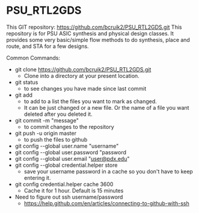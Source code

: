 # PSU_RTL2GDS 

This GIT repository:  https://github.com/bcruik2/PSU_RTL2GDS.git
This repository is for PSU ASIC synthesis and physical design classes.  It provides some very basic/simple flow methods to do synthesis, place and route, and STA for a few designs.

Common Commands:
- git clone https://github.com/bcruik2/PSU_RTL2GDS.git
  - Clone into a directory at your present location.
- git status
  - to see changes you have made since last commit
- git add
  - to add to a list the files you want to mark as changed.
  - It can be just changed or a new file.  Or the name of a file you want deleted after you deleted it.
- git commit -m "message"
  - to commit changes to the repository
- git push -u origin master
  - to push the files to github
- git config --global user.name "username"
- git config --global user.password "password
- git config --global user.email "user@pdx.edu"
- git config --global credential.helper store
  - save your username password in a cache so you don't  have to keep entering it.
- git config credential.helper cache 3600
  - Cache it for 1 hour.  Default is 15 minutes
- Need to figure out ssh username/password
  - https://help.github.com/en/articles/connecting-to-github-with-ssh 


